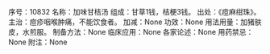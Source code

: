 序号：10832
名称：加味甘桔汤
组成：甘草1钱，桔梗3钱。
出处：《痘麻绀珠》。
主治：痘疹咽喉肿痛，不能饮食者。
加减：None
功效：None
用法用量：加猪肤皮，水煎服。
制备方法：None
临床应用：None
各家论述：None
用药禁忌：None
附注：None

